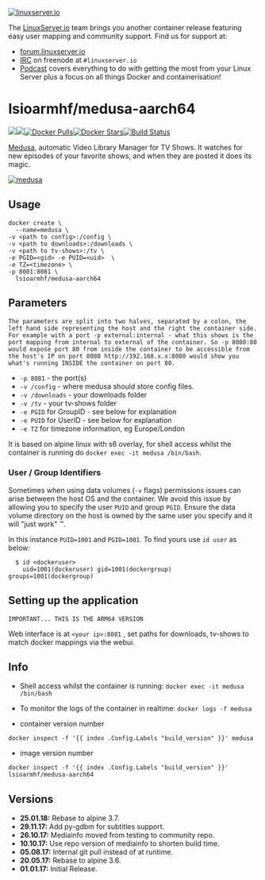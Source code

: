 [linuxserverurl]: https://linuxserver.io
[forumurl]: https://forum.linuxserver.io
[ircurl]: https://www.linuxserver.io/irc/
[podcasturl]: https://www.linuxserver.io/podcast/
[appurl]: https://github.com/pymedusa/Medusa
[hub]: https://hub.docker.com/r/lsioarmhf/medusa-aarch64/

[![linuxserver.io](https://raw.githubusercontent.com/linuxserver/docker-templates/master/linuxserver.io/img/linuxserver_medium.png)][linuxserverurl]

The [LinuxServer.io][linuxserverurl] team brings you another container release featuring easy user mapping and community support. Find us for support at:
* [forum.linuxserver.io][forumurl]
* [IRC][ircurl] on freenode at `#linuxserver.io`
* [Podcast][podcasturl] covers everything to do with getting the most from your Linux Server plus a focus on all things Docker and containerisation!

# lsioarmhf/medusa-aarch64
[![](https://images.microbadger.com/badges/version/lsioarmhf/medusa-aarch64.svg)](https://microbadger.com/images/lsioarmhf/medusa-aarch64 "Get your own version badge on microbadger.com")[![](https://images.microbadger.com/badges/image/lsioarmhf/medusa-aarch64.svg)](http://microbadger.com/images/lsioarmhf/medusa-aarch64 "Get your own image badge on microbadger.com")[![Docker Pulls](https://img.shields.io/docker/pulls/lsioarmhf/medusa-aarch64.svg)][hub][![Docker Stars](https://img.shields.io/docker/stars/lsioarmhf/medusa-aarch64.svg)][hub][![Build Status](https://ci.linuxserver.io/buildStatus/icon?job=Docker-Builders/arm64/arm64-medusa)](https://ci.linuxserver.io/job/Docker-Builders/job/arm64/job/arm64-medusa/)

[Medusa][appurl], automatic Video Library Manager for TV Shows. It watches for new episodes of your favorite shows, and when they are posted it does its magic.

[![medusa](https://raw.githubusercontent.com/linuxserver/docker-templates/master/linuxserver.io/img/medusa-readme.png)][appurl]


## Usage

```
docker create \
  --name=medusa \
-v <path to config>:/config \
-v <path to downloads>:/downloads \
-v <path to tv-shows>:/tv \
-e PGID=<gid> -e PUID=<uid>  \
-e TZ=<timezone> \
-p 8081:8081 \
  lsioarmhf/medusa-aarch64
```

## Parameters

`The parameters are split into two halves, separated by a colon, the left hand side representing the host and the right the container side. 
For example with a port -p external:internal - what this shows is the port mapping from internal to external of the container.
So -p 8080:80 would expose port 80 from inside the container to be accessible from the host's IP on port 8080
http://192.168.x.x:8080 would show you what's running INSIDE the container on port 80.`



* `-p 8081` - the port(s)
* `-v /config` - where medusa should store config files.
* `-v /downloads` - your downloads folder
* `-v /tv` - your tv-shows folder
* `-e PGID` for GroupID - see below for explanation
* `-e PUID` for UserID - see below for explanation
* `-e TZ` for timezone information, eg Europe/London


It is based on alpine linux with s6 overlay, for shell access whilst the container is running do `docker exec -it medusa /bin/bash`.

### User / Group Identifiers

Sometimes when using data volumes (`-v` flags) permissions issues can arise between the host OS and the container. We avoid this issue by allowing you to specify the user `PUID` and group `PGID`. Ensure the data volume directory on the host is owned by the same user you specify and it will "just work" ™.

In this instance `PUID=1001` and `PGID=1001`. To find yours use `id user` as below:

```
  $ id <dockeruser>
    uid=1001(dockeruser) gid=1001(dockergroup) groups=1001(dockergroup)
```

## Setting up the application
`IMPORTANT... THIS IS THE ARM64 VERSION`

Web interface is at `<your ip>:8081` , set paths for downloads, tv-shows to match docker mappings via the webui.


## Info

* Shell access whilst the container is running: `docker exec -it medusa /bin/bash`
* To monitor the logs of the container in realtime: `docker logs -f medusa`

* container version number 

`docker inspect -f '{{ index .Config.Labels "build_version" }}' medusa`

* image version number

`docker inspect -f '{{ index .Config.Labels "build_version" }}' lsioarmhf/medusa-aarch64`

## Versions

+ **25.01.18:** Rebase to alpine 3.7.
+ **29.11.17:** Add py-gdbm for subtitles support.
+ **26.10.17:** Mediainfo moved from testing to community repo.
+ **10.10.17:** Use repo version of mediainfo to shorten build time.
+ **05.08.17:** Internal git pull instead of at runtime.
+ **20.05.17:** Rebase to alpine 3.6.
+ **01.01.17:** Initial Release.
